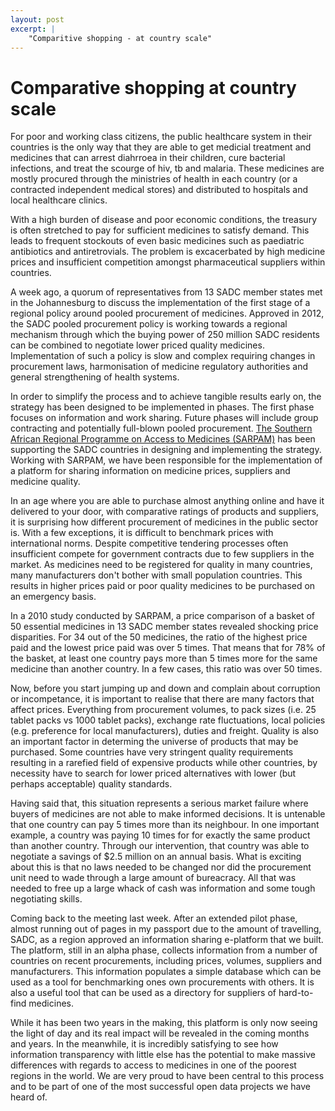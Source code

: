 ```yaml
---
layout: post
excerpt: |
    "Comparitive shopping - at country scale"
---
```


Comparative shopping at country scale
=====================================

For poor and working class citizens, the public healthcare system in their countries is the only way that they are able to get medicial treatment and medicines that can arrest diahrroea in their children, cure bacterial infections, and treat the scourge of hiv, tb and malaria. These medicines are mostly procured through the ministries of health in each country (or a contracted independent medical stores) and distributed to hospitals and local healthcare clinics. 

With a high burden of disease and poor economic conditions, the treasury is often stretched to pay for sufficient medicines to satisfy demand. This leads to frequent stockouts of even basic medicines such as paediatric antibiotics and antiretrovials. The problem is excacerbated by high medicine prices and insufficient competition amongst pharmaceutical suppliers within countries.

A week ago, a quorum of representatives from 13 SADC member states met in the Johannesburg to discuss the implementation of the first stage of a regional policy around pooled procurement of medicines. Approved in 2012, the SADC pooled procurement policy is working towards a regional mechanism through which the buying power of 250 million SADC residents can be combined to negotiate lower priced quality medicines. Implementation of such a policy is slow and complex requiring changes in procurement laws, harmonisation of medicine regulatory authorities and general strengthening of health systems.

In order to simplify the process and to achieve tangible results early on, the strategy has been designed to be implemented in phases. The first phase focuses on information and work sharing. Future phases will include group contracting and potentially full-blown pooled procurement. [The Southern African Regional Programme on Access to Medicines (SARPAM)](http://www.sarpam.net) has been supporting the SADC countries in designing and implementing the strategy. Working with SARPAM, we have been responsible for the implementation of a platform for sharing information on medicine prices, suppliers and medicine quality.

In an age where you are able to purchase almost anything online and have it delivered to your door, with comparative ratings of products and suppliers, it is surprising how different procurement of medicines in the public sector is. With a few exceptions, it is difficult to benchmark prices with international norms. Despite competitive tendering processes often insufficient compete for government contracts due to few suppliers in the market. As medicines need to be registered for quality in many countries, many manufacturers don't bother with small population countries. This results in higher prices paid or poor quality medicines to be purchased on an emergency basis. 

In a 2010 study conducted by SARPAM, a price comparison of a basket of 50 essential medicines in 13 SADC member states revealed shocking price disparities. For 34 out of the 50 medicines, the ratio of the highest price paid and the lowest price paid was over 5 times. That means that for 78% of the basket, at least one country pays more than 5 times more for the same medicine than another country. In a few cases, this ratio was over 50 times.

Now, before you start jumping up and down and complain about corruption or incompetance, it is important to realise that there are many factors that affect prices. Everything from procurement volumes, to pack sizes (i.e. 25 tablet packs vs 1000 tablet packs), exchange rate fluctuations, local policies (e.g. preference for local manufacturers), duties and freight. Quality is also an important factor in determing the universe of products that may be purchased. Some countries have very stringent quality requirements resulting in a rarefied field of expensive products while other countries, by necessity have to search for lower priced alternatives with lower (but perhaps acceptable) quality standards. 

Having said that, this situation represents a serious market failure where buyers of medicines are not able to make informed decisions. It is untenable that one country can pay 5 times more than its neighbour. In one important example, a country was paying 10 times for for exactly the same product than another country. Through our intervention, that country was able to negotiate a savings of $2.5 million on an annual basis. What is exciting about this is that no laws needed to be changed nor did the procurement unit need to wade through a large amount of bureacracy. All that was needed to free up a large whack of cash was information and some tough negotiating skills. 

Coming back to the meeting last week. After an extended pilot phase, almost running out of pages in my passport due to the amount of travelling, SADC, as a region approved an information sharing e-platform that we built. The platform, still in an alpha phase, collects information from a number of countries on recent procurements, including prices, volumes, suppliers and manufacturers. This information populates a simple database which can be used as a tool for benchmarking ones own procurements with others. It is also a useful tool that can be used as a directory for suppliers of hard-to-find medicines. 

While it has been two years in the making, this platform is only now seeing the light of day and its real impact will be revealed in the coming months and years. In the meanwhile, it is incredibly satisfying to see how information transparency with little else has the potential to make massive differences with regards to access to medicines in one of the poorest regions in the world. We are very proud to have been central to this process and to be part of one of the most successful open data projects we have heard of. 
